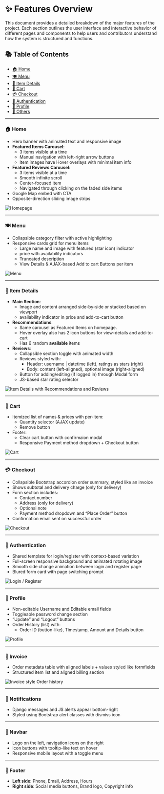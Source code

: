 # ✨ Features Overview

This document provides a detailed breakdown of the major features of the project. Each section outlines the user interface and interactive behavior of different pages and components to help users and contributors understand how the system is structured and functions.

## 📚 Table of Contents
- [🏠 Home](#-home)
- [🍽️ Menu](#%EF%B8%8F-menu)
- [📑 Item Details](#-item-details)
- [🛒 Cart](#-cart)
- [💳 Checkout](#-checkout)
- [🔐 Authentication](#-authentication)
- [👤 Profile](#-profile)
- [📃 Others](#-invoice)

---

### 🏠 Home

- Hero banner with animated text and responsive image
- **Featured Items Carousel**:
  - 3 items visible at a time
  - Manual navigation with left-right arrow buttons
  - Item images have Hover overlays with minimal item info
- **Featured Reviews Carousel**:
  - 3 items visible at a time
  - Smooth infinite scroll
  - Center-focused item
  - Navigated through clicking on the faded side items
- Google Map embed with CTA
- Opposite-direction sliding image strips

![Homepage][home]

---

### 🍽️ Menu

- Collapsible category filter with active highlighting
- Responsive cards grid for menu items
    - Large name and image with featured (star icon) indicator
    - price with availability indicators
    - Truncated description 
    - View Details & AJAX-based Add to cart Buttons per item

![Menu][menu]

---

### 📑 Item Details

- **Main Section**:
  - Image and content arranged side-by-side or stacked based on viewport
  - availability indicator in price and add-to-cart button
- **Recommendations**:
  - Same carousel as Featured Items on homepage.
  - Hover overlay also has 2 icon buttons for view-details and add-to-cart
  - Has 6 random **available** items
- **Reviews**:
  - Collapsible section toggle with animated width
  - Reviews styled with:
    - Header: username | datetime (left), ratings as stars (right)
    - Body: content (left-aligned), optional image (right-aligned)
  - Button for adding/editing (if logged in) through Modal form
  - JS-based star rating selector

![Item Details with Recommendations and Reviews][item]
  
---

### 🛒 Cart

- Itemized list of names & prices with per-item:
  - Quantity selector (AJAX update)
  - Remove button 
- Footer:
  - Clear cart button with confirmaion modal
  - Responsive Payment method dropdown + Checkout button

![Cart][cart]

---

### 💳 Checkout

- Collapsible Bootstrap accordion order summary, styled like an invoice
- Shows subtotal and delivery charge (only for delivery)
- Form section includes:
  - Contact number 
  - Address (only for delivery)
  - Optional note
  - Payment method dropdown and “Place Order” button
- Confirmation email sent on successful order

![Checkout][checkout]

---

### 🔐 Authentication

- Shared template for login/register with context-based variation
- Full-screen responsive background and animated rotating image 
- Smooth side change animation between login and register page
- Blured form card with page switching prompt 

![Login / Register][auth]

---

### 👤 Profile

  - Non-editable Username and Editable email fields
  - Toggleable password change section
  - “Update” and “Logout” buttons
  - Order History (list) with:
    - Order ID (button-like), Timestamp, Amount and Details button

![Profile][profile]

---

### 📃 Invoice

- Order metadata table with aligned labels + values styled like formfields
- Structured item list and aligned billing section

![Invoice style Order history][invoice]

---

### 📨 Notifications

- Django messages and JS alerts appear bottom-right
- Styled using Bootstrap alert classes with dismiss icon

---

### 🔼 Navbar

- Logo on the left, navigation icons on the right
- Icon buttons with tooltip-like text on hover
- Responsive mobile layout with a toggle menu

---

### 🔽 Footer

- **Left side**: Phone, Email, Address, Hours
- **Right side**: Social media buttons, Brand logo, Copyright info

[home]: https://SSKsaan.github.io/Restaurant-Project/assets/home.gif
[menu]: https://SSKsaan.github.io/Restaurant-Project/assets/menu.png
[item]: https://SSKsaan.github.io/Restaurant-Project/assets/item-details.gif
[auth]: https://SSKsaan.github.io/Restaurant-Project/assets/auth.gif
[cart]: https://SSKsaan.github.io/Restaurant-Project/assets/cart.gif
[checkout]: https://SSKsaan.github.io/Restaurant-Project/assets/checkout.png
[profile]: https://SSKsaan.github.io/Restaurant-Project/assets/profile.png
[invoice]: https://SSKsaan.github.io/Restaurant-Project/assets/invoice.png